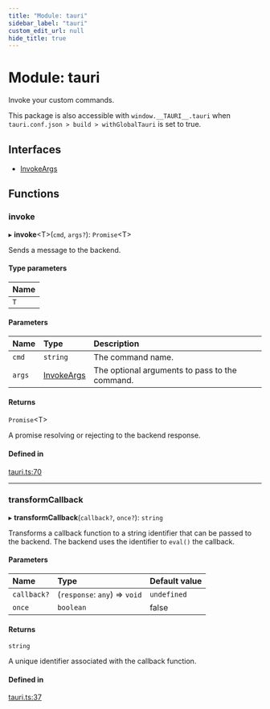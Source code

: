 ```yaml
---
title: "Module: tauri"
sidebar_label: "tauri"
custom_edit_url: null
hide_title: true
---
```


# Module: tauri

Invoke your custom commands.

This package is also accessible with `window.__TAURI__.tauri` when `tauri.conf.json > build > withGlobalTauri` is set to true.

## Interfaces

- [InvokeArgs](../interfaces/tauri.invokeargs.md)

## Functions

### invoke

▸ **invoke**<T\>(`cmd`, `args?`): `Promise`<T\>

Sends a message to the backend.

#### Type parameters

| Name |
| :------ |
| `T` |

#### Parameters

| Name | Type | Description |
| :------ | :------ | :------ |
| `cmd` | `string` | The command name. |
| `args` | [InvokeArgs](../interfaces/tauri.invokeargs.md) | The optional arguments to pass to the command. |

#### Returns

`Promise`<T\>

A promise resolving or rejecting to the backend response.

#### Defined in

[tauri.ts:70](https://github.com/tauri-apps/tauri/blob/4bee3a7/tooling/api/src/tauri.ts#L70)

___

### transformCallback

▸ **transformCallback**(`callback?`, `once?`): `string`

Transforms a callback function to a string identifier that can be passed to the backend.
The backend uses the identifier to `eval()` the callback.

#### Parameters

| Name | Type | Default value |
| :------ | :------ | :------ |
| `callback?` | (`response`: `any`) => `void` | `undefined` |
| `once` | `boolean` | false |

#### Returns

`string`

A unique identifier associated with the callback function.

#### Defined in

[tauri.ts:37](https://github.com/tauri-apps/tauri/blob/4bee3a7/tooling/api/src/tauri.ts#L37)
